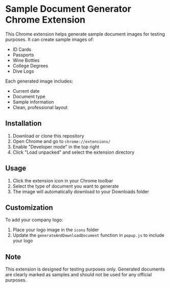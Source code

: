 # Sample Document Generator Chrome Extension

This Chrome extension helps generate sample document images for testing purposes. It can create sample images of:
- ID Cards
- Passports
- Wine Bottles
- College Degrees
- Dive Logs

Each generated image includes:
- Current date
- Document type
- Sample information
- Clean, professional layout

## Installation

1. Download or clone this repository
2. Open Chrome and go to `chrome://extensions/`
3. Enable "Developer mode" in the top right
4. Click "Load unpacked" and select the extension directory

## Usage

1. Click the extension icon in your Chrome toolbar
2. Select the type of document you want to generate
3. The image will automatically download to your Downloads folder

## Customization

To add your company logo:
1. Place your logo image in the `icons` folder
2. Update the `generateAndDownloadDocument` function in `popup.js` to include your logo

## Note

This extension is designed for testing purposes only. Generated documents are clearly marked as samples and should not be used for any official purposes. 